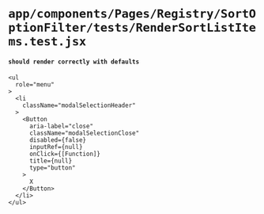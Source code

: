 # `app/components/Pages/Registry/SortOptionFilter/tests/RenderSortListItems.test.jsx`

#### `should render correctly with defaults`

```
<ul
  role="menu"
>
  <li
    className="modalSelectionHeader"
  >
    <Button
      aria-label="close"
      className="modalSelectionClose"
      disabled={false}
      inputRef={null}
      onClick={[Function]}
      title={null}
      type="button"
    >
      X
    </Button>
  </li>
</ul>
```

